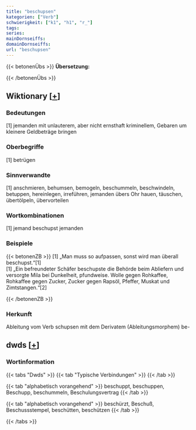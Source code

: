 ```yaml
---
title: "beschupsen"
kategorien: ["Verb"]
schwierigkeit: ["k1", "h1", "r_"]
tags:
series:
mainDornseiffs:
domainDornseiffs:
url: "beschupsen"
---
```


{{< betonenÜbs >}}
**Übersetzung:**  
  
{{< /betonenÜbs >}}

## Wiktionary [[+](https://de.wiktionary.org/wiki/beschupsen)]

### Bedeutungen
[1] jemanden mit unlauterem, aber nicht ernsthaft kriminellem, Gebaren um kleinere Geldbeträge bringen  

### Oberbegriffe
[1] betrügen  

### Sinnverwandte
[1] anschmieren, behumsen, bemogeln, beschummeln, beschwindeln, betuppen, hereinlegen, irreführen, jemanden übers Ohr hauen, täuschen, übertölpeln, übervorteilen  

### Wortkombinationen
[1] jemand beschupst jemanden  

### Beispiele
{{< betonenZB >}}
[1] „Man muss so aufpassen, sonst wird man überall beschupst.“[1]  
[1] „Ein befreundeter Schäfer beschupste die Behörde beim Abliefern und versorgte Mila bei Dunkelheit, pfundweise. Wolle gegen Rohkaffee, Rohkaffee gegen Zucker, Zucker gegen Rapsöl, Pfeffer, Muskat und Zimtstangen.“[2]  

{{< /betonenZB >}}
### Herkunft
Ableitung vom Verb schupsen mit dem Derivatem (Ableitungsmorphem) be-  



## dwds [[+](https://www.dwds.de/wb/beschupsen)]

### Wortinformation
{{< tabs "Dwds" >}}
{{< tab "Typische Verbindungen" >}}
{{< /tab >}}

{{< tab "alphabetisch vorangehend" >}}
beschuppt, beschuppen, Beschupp, beschummeln, Beschulungsvertrag
{{< /tab >}}

{{< tab "alphabetisch vorangehend" >}}
beschürzt, Beschuß, Beschussstempel, beschütten, beschützen
{{< /tab >}}

{{< /tabs >}}

